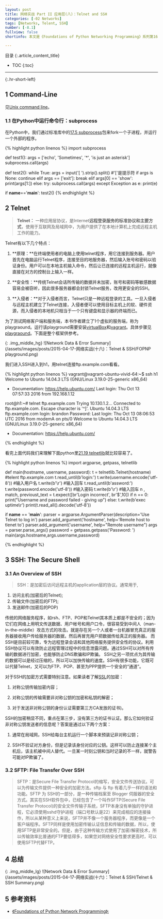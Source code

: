 ```yaml
---
layout: post
title: 网络实战 Part II 应用层(八)：Telnet and SSH
categories: [-02 Networks]
tags: [Networks, Telent, SSH]
number: [-8.1]
fullview: false
shortinfo: 本文是《Foundations of Python Networking Programming》系列第16篇笔记《Telnet and SSH》。

---
```

目录
{:.article_content_title}


* TOC
{:toc}

---
{:.hr-short-left}

## 1 Command-Line ##

见[Unix command line]({{site.baseurl}}/unix/2015/02/01/Unix-Command-Line.html)。

### 1.1 在Python中运行命令行：subprocess ###


在Python中，我们通过标准库中的[17.5 subprocess](https://docs.python.org/3/library/subprocess.html#subprocess.run)包来fork一个子进程，并运行一个外部的程序。

{% highlight python linenos %}
import subprocess

def test1():
    args = ['echo', 'Sometimes', '*', 'is just an asterisk']
    subprocess.call(args)

def test2():
    while True:
        args = input('[ ').strip().split() #'['是提示符
        if args is None:
            continue
        elif args == ['exit']:
            break
        elif args[0] == 'show':
            print(args[1:])
        else:
            try:
                subprocess.call(args)
            except Exception as e:
                print(e)

if __name__=='__main__':
    test2()
{% endhighlight %}


## 2 Telnet ##

> **Telnet：** 一种应用层协议，是Internet**远程登录服务的标准协议和主要方式**，使用于互联网及局域网中，为用户提供了在本地计算机上完成远程主机工作的能力。

Telnet有以下几个特点：

1. **原理：**在终端使用者的电脑上使用telnet程序，用它连接到服务器。用户首先在电脑运行Telnet程序，连接至目的地服务器，然后输入账号和密码以验证身份。用户可以在本地主机输入命令，然后让已连接的远程主机运行，就像直接在对方的控制台上输入一样。

2. **安全性：**传统Telnet会话所传输的数据并未加密，账号和密码等敏感数据容易会被窃听，因此很多服务器都会封锁Telnet服务，改用更安全的SSH。

3. **入侵者：**对于入侵者而言，Telnet只是一种远程登录的工具。一旦入侵者与远程主机建立了Telnet连接，入侵者便可以使用目标主机上的软、硬件资源，而入侵者的本地机只相当于一个只有键盘和显示器的终端而已。

为了测试网络客户端和服务端，本书作者建立了1个虚拟的服务端，称为playgraound。运行该playground需要安装[virtualBox](https://www.virtualbox.org/wiki/Downloads)和[vagrant](https://www.vagrantup.com/)。具体步骤见[playgraound](https://github.com/brandon-rhodes/fopnp/tree/m/playground)。下面是整个框架供参考。

{: .img_middle_hg}
![Network Data & Error Summary](/assets/images/posts/2015-04-17-网络实战(十六)：Telnet & SSH/FOPNP playground.png)

我们进入SSH进入到h1，用telnet连接ftp.example.com看看。

{% highlight python linenos %}
vagrant@vagrant-ubuntu-vivid-64:~$ ssh h1 
Welcome to Ubuntu 14.04.3 LTS (GNU/Linux 3.19.0-25-generic x86_64)
 * Documentation: https://help.ubuntu.com/ Last login: Thu Oct 13 07:57:33 2016 from 192.168.1.12 

root@h1:~# telnet ftp.example.com 
Trying 10.130.1.2... 
Connected to ftp.example.com. 
Escape character is '^]'. 
Ubuntu 14.04.3 LTS 
ftp.example.com login: brandon 
Password: 
Last login: Thu Oct 13 08:06:53 UTC 2016 from modemA on pts/0 Welcome to Ubuntu 14.04.3 LTS (GNU/Linux 3.19.0-25-generic x86_64) 
 * Documentation: https://help.ubuntu.com/

{% endhighlight %}

看完上面代码我们来理解下面python里[21.19 telnetlib](https://docs.python.org/3/library/telnetlib.html)就比较容易了。


{% highlight python linenos %}
import argparse, getpass, telnetlib

def main(hostname, username, password):
    t = telnetlib.Telnet(hostname)      #telent ftp.example.com
    t.read_until(b'login:')
    t.write(username.encode('utf-8'))   #输入用户名
    t.write(b'\r')                      #输入回车
    t.read_until(b'assword:')           
    t.write(password.encode('utf-8'))   #输入密码
    t.write(b'\r')                      #输入回车
    n , match, previoust_text = t.expect([br'Login incorrect', br'\$',10])
    if n == 0:
        print("Username and password failed - giving up")
    else:
        t.write(b'exec uptime\r')
        print(t.read_all().decode('utf-8'))

if __name__ == '__main__':
    parser = argparse.ArgumentParser(description='Use Telnet to log in')
    parser.add_argument('hostname', help='Remote host to tlenet to')
    parser.add_argument('username', help="Remote username")
    args = parser.parse_args()
    password = getpass.getpass('Password: ')
    main(args.hostname,args.username,password)

{% endhighlight %}


## 3 SSH: The Secure Shell ##

### 3.1 An Overview of SSH ###

> SSH：是加密后访问远程主机的application层的协议。通常用于,<br/>
1. 访问主机(加密后的Telnet);<br/>
2. 传输文件(加密后的FTP);<br/>
3. 发送邮件(加密后的POP)<br/>

 传统的网络服务程序，如rsh、FTP、POP和Telnet其本质上都是不安全的；因为它们在网络上用明文传送数据、用户帐号和用户口令，很容易受到中间人（man-in-the-middle）攻击方式的攻击。就是存在另一个人或者一台机器冒充真正的服务器接收用户传给服务器的数据，然后再冒充用户把数据传给真正的服务器。 而SSH是目前较可靠，专为远程登录会话和其他网络服务提供安全性的协议。利用SSH协议可以有效防止远程管理过程中的信息泄露问题。通过SSH可以对所有传输的数据进行加密，也能够防止DNS欺骗和IP欺骗。 SSH之另一项优点为其传输的数据可以是经过压缩的，所以可以加快传输的速度。SSH有很多功能，它既可以代替Telnet，又可以为FTP、POP、甚至为PPP提供一个安全的“通道”。

 对于SSH的加密方式需要特别注意。如果读者了解[SSL]({{site.baseurl}}/networks/2015/04/07/网络实战-Part-I-传输层(五)-TLS&SSL.html)的加密：

 1. 对称公钥传输加密内容；

 2. 对称公钥的传输需要非对称公钥的加密和私钥的解密；

 3. 对于发送非对称公钥的身份认证需要第三方CA发放的证书)。

 SSH的加密稍显不同，重点在第三步，没有第三方的证书认证。那么它如何验证非对称公钥发送者的信息呢？答案是通过以下两个方案：

 1. 通常在局域网，SSH给每台主机运行一个脚本来预装记非对称公钥；

 2. SSH不验证对方身份，但是记录该身份对应的公钥。这样可以防止连接某个主机后，该主机被中间人替代。一旦某一时刻公钥和当时记录的不一样，就警告可能对IP欺骗了。


### 3.2 SFTP: File Transfer Over SSH ###

> SFTP：是Secure File Transfer Protocol的缩写，安全文件传送协议。可以为传输文件提供一种安全的加密方法。sftp 与 ftp 有着几乎一样的语法和功能。SFTP 为 SSH的一部分，是一种传输档案至 Blogger 伺服器的安全方式。其实在SSH软件包中，已经包含了一个叫作SFTP(Secure File Transfer Protocol)的安全文件传输子系统，SFTP本身没有单独的守护进程，它必须使用sshd守护进程（端口号默认是22）来完成相应的连接操作，所以从某种意义上来说，SFTP并不像一个服务器程序，而更像是一个客户端程序。SFTP同样是使用加密传输认证信息和传输的数据，所以，使用SFTP是非常安全的。但是，由于这种传输方式使用了加密/解密技术，所以传输效率比普通的FTP要低得多，如果您对网络安全性要求更高时，可以使用SFTP代替FTP。

## 4 总结 ##


{: .img_middle_lg}
![Network Data & Error Summary](/assets/images/posts/2015-04-17-网络实战(十六)：Telnet & SSH/Telnet & SSH Summary.png)


## 5 参考资料 ##

- [《Foundations of Python Network Programming》](https://www.amazon.com/Foundations-Python-Network-Programming-Brandon/dp/1430258543/ref=sr_1_1/159-7715257-2675343?s=books&ie=UTF8&qid=1474899055&sr=1-1&keywords=foundations+of+python+network+programming);





